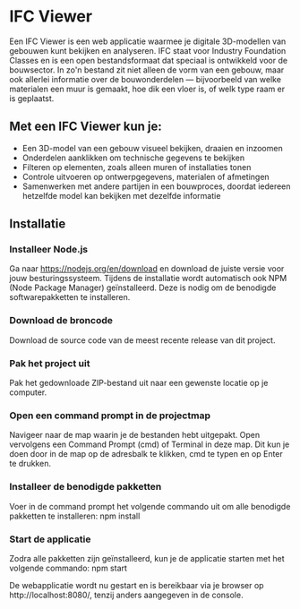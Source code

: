 # IFC Viewer

Een IFC Viewer is een web applicatie waarmee je digitale 3D-modellen van gebouwen kunt bekijken en analyseren. IFC staat voor Industry Foundation Classes en is een open bestandsformaat dat speciaal is ontwikkeld voor de bouwsector. In zo'n bestand zit niet alleen de vorm van een gebouw, maar ook allerlei informatie over de bouwonderdelen — bijvoorbeeld van welke materialen een muur is gemaakt, hoe dik een vloer is, of welk type raam er is geplaatst.

## Met een IFC Viewer kun je:
- Een 3D-model van een gebouw visueel bekijken, draaien en inzoomen
- Onderdelen aanklikken om technische gegevens te bekijken
- Filteren op elementen, zoals alleen muren of installaties tonen
- Controle uitvoeren op ontwerpgegevens, materialen of afmetingen
- Samenwerken met andere partijen in een bouwproces, doordat iedereen hetzelfde model kan bekijken met dezelfde informatie

## Installatie

### Installeer Node.js
Ga naar https://nodejs.org/en/download en download de juiste versie voor jouw besturingssysteem. Tijdens de installatie wordt automatisch ook NPM (Node Package Manager) geïnstalleerd. Deze is nodig om de benodigde softwarepakketten te installeren.

### Download de broncode
Download de source code van de meest recente release van dit project.

### Pak het project uit
Pak het gedownloade ZIP-bestand uit naar een gewenste locatie op je computer.

### Open een command prompt in de projectmap
Navigeer naar de map waarin je de bestanden hebt uitgepakt. Open vervolgens een Command Prompt (cmd) of Terminal in deze map. Dit kun je doen door in de map op de adresbalk te klikken, cmd te typen en op Enter te drukken.

### Installeer de benodigde pakketten
Voer in de command prompt het volgende commando uit om alle benodigde pakketten te installeren: npm install

### Start de applicatie
Zodra alle pakketten zijn geïnstalleerd, kun je de applicatie starten met het volgende commando: npm start

De webapplicatie wordt nu gestart en is bereikbaar via je browser op http://localhost:8080/, tenzij anders aangegeven in de console.
